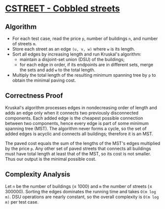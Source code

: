 # [CSTREET - Cobbled streets](https://www.spoj.com/problems/CSTREET/)

## Algorithm

- For each test case, read the price `p`, number of buildings `n`, and number of streets `m`.
- Store each street as an edge `(u, v, w)` where `w` is its length.
- Sort all edges by increasing length and run Kruskal's algorithm:
  - maintain a disjoint-set union (DSU) of the buildings;
  - for each edge in order, if its endpoints are in different sets, merge the sets
    and add `w` to the total length.
- Multiply the total length of the resulting minimum spanning tree by `p` to obtain
  the minimal paving cost.

## Correctness Proof

Kruskal's algorithm processes edges in nondecreasing order of length and adds an
edge only when it connects two previously disconnected components. Each added
edge is the cheapest possible connection between two components, hence every edge
is part of some minimum spanning tree (MST). The algorithm never forms a cycle,
so the set of added edges is acyclic and connects all buildings; therefore it is
an MST.

The paved cost equals the sum of the lengths of the MST's edges multiplied by the
price `p`. Any other set of paved streets that connects all buildings must have
total length at least that of the MST, so its cost is not smaller. Thus our
output is the minimal possible cost.

## Complexity Analysis

Let `n` be the number of buildings (≤ 1000) and `m` the number of streets
(≤ 300000). Sorting the edges dominates the running time and takes
`O(m log m)`. DSU operations are nearly constant, so the overall complexity is
`O(m log m)` per test case.
